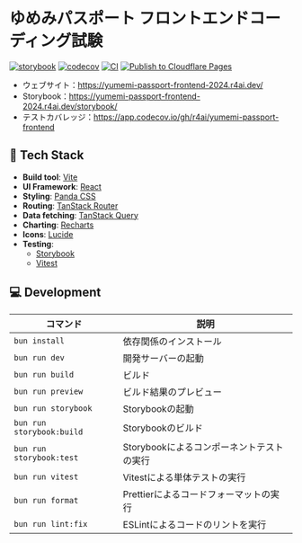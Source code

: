 # ゆめみパスポート フロントエンドコーディング試験

[![storybook](https://raw.githubusercontent.com/storybooks/brand/master/badge/badge-storybook.svg)](https://yumemi-passport-frontend-2024.r4ai.dev/storybook/?path=/docs/ui-button--docs)
[![codecov](https://codecov.io/gh/r4ai/yumemi-passport-frontend/graph/badge.svg?token=H2JGBR3MTY)](https://codecov.io/gh/r4ai/yumemi-passport-frontend)
[![CI](https://github.com/r4ai/yumemi-passport-frontend/actions/workflows/ci.yml/badge.svg)](https://github.com/r4ai/yumemi-passport-frontend/actions/workflows/ci.yml)
[![Publish to Cloudflare Pages](https://github.com/r4ai/yumemi-passport-frontend/actions/workflows/publish-to-cloudflare-pages.yml/badge.svg)](https://github.com/r4ai/yumemi-passport-frontend/actions/workflows/publish-to-cloudflare-pages.yml)

- ウェブサイト：https://yumemi-passport-frontend-2024.r4ai.dev/
- Storybook：https://yumemi-passport-frontend-2024.r4ai.dev/storybook/
- テストカバレッジ：https://app.codecov.io/gh/r4ai/yumemi-passport-frontend

## 🤖 Tech Stack

- **Build tool**: [Vite](https://vitejs.dev/)
- **UI Framework**: [React](https://react.dev/)
- **Styling**: [Panda CSS](https://panda-css.com/)
- **Routing**: [TanStack Router](https://tanstack.com/router/latest)
- **Data fetching**: [TanStack Query](https://tanstack.com/query/latest)
- **Charting**: [Recharts](https://recharts.org/)
- **Icons**: [Lucide](https://lucide.dev/)
- **Testing**:
  - [Storybook](https://storybook.js.org/)
  - [Vitest](https://vitest.dev/)

## 💻 Development

| コマンド                  | 説明                                      |
| ------------------------- | ----------------------------------------- |
| `bun install`             | 依存関係のインストール                    |
| `bun run dev`             | 開発サーバーの起動                        |
| `bun run build`           | ビルド                                    |
| `bun run preview`         | ビルド結果のプレビュー                    |
| `bun run storybook`       | Storybookの起動                           |
| `bun run storybook:build` | Storybookのビルド                         |
| `bun run storybook:test`  | Storybookによるコンポーネントテストの実行 |
| `bun run vitest`          | Vitestによる単体テストの実行              |
| `bun run format`          | Prettierによるコードフォーマットの実行    |
| `bun run lint:fix`        | ESLintによるコードのリントを実行          |
